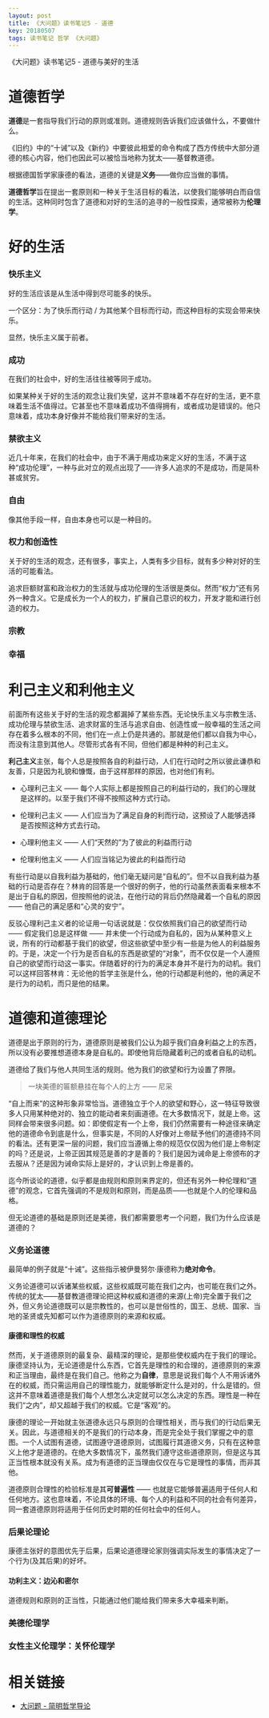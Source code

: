 ```yaml
---
layout: post
title: 《大问题》读书笔记5 - 道德
key: 20180507
tags: 读书笔记 哲学 《大问题》
---
```


《大问题》读书笔记5 - 道德与美好的生活

<!--more-->

# 道德哲学
**道德**是一套指导我们行动的原则或准则。道德规则告诉我们应该做什么，不要做什么。

《旧约》中的“十诫”以及《新约》中要彼此相爱的命令构成了西方传统中大部分道德的核心内容，他们也因此可以被恰当地称为犹太——基督教道德。

根据德国哲学家康德的看法，道德的关键是**义务**——做你应当做的事情。

**道德哲学**旨在提出一套原则和一种关于生活目标的看法，以使我们能够明白而自信的生活。这种同时包含了道德和对好的生活的追寻的一般性探索，通常被称为**伦理学**。

# 好的生活
### 快乐主义
好的生活应该是从生活中得到尽可能多的快乐。

一个区分：为了快乐而行动 / 为其他某个目标而行动，而这种目标的实现会带来快乐。

显然，快乐主义属于前者。

### 成功
在我们的社会中，好的生活往往被等同于成功。

如果某种关于好的生活的观念让我们失望，这并不意味着不存在好的生活，更不意味着生活不值得过。它甚至也不意味着成功不值得拥有，或者成功是错误的。他只意味着，成功本身好像并不能给我们带来好的生活。

### 禁欲主义
近几十年来，在我们的社会中，由于不满于用成功来定义好的生活，不满于这种“成功伦理”，一种与此对立的观点出现了——许多人追求的不是成功，而是简朴甚或贫穷。

### 自由
像其他手段一样，自由本身也可以是一种目的。

### 权力和创造性
关于好的生活的观念，还有很多，事实上，人类有多少目标，就有多少种对好的生活的可能看法。

追求巨额财富和政治权力的生活就与成功伦理的生活很是类似。然而“权力”还有另外一种含义。它是成长为一个人的权力，扩展自己意识的权力，开发才能和进行创造的权力。

### 宗教

### 幸福

# 利己主义和利他主义

前面所有这些关于好的生活的观念都漏掉了某些东西。无论快乐主义与宗教生活、成功伦理与禁欲生活、追求财富的生活与追求自由、创造性或一般幸福的生活之间存在着多么根本的不同，他们在一点上仍是共通的。那就是他们都以自我为中心，而没有注意到其他人。尽管形式各有不同，但他们都是种种的利己主义。

**利己主义**主张，每个人总是按照各自的利益行动，人们在行动时之所以彼此谦恭和友善，只是因为礼貌和慷慨，由于这样那样的原因，也对他们有利。
- 心理利己主义 —— 每个人实际上都是按照自己的利益行动的，我们的心理就是这样的。以至于我们不得不按照这种方式行动。
- 伦理利己主义 —— 人们应当为了满足自身的利而行动，这预设了人能够选择是否按照这种方式去行动。

- 心理利他主义 —— 人们“天然的”为了彼此的利益而行动
- 伦理利他主义 —— 人们应当铭记为彼此的利益而行动

有些行动是以自我利益为基础的，他们毫无疑问是“自私的”。但不以自我利益为基础的行动是否存在？林肯的回答是一个很好的例子，他的行动虽然表面看来根本不是出于自私的原因，但按照他的说法，在他行动的背后仍然隐藏着一个自私的原因 —— 他自己的满足感和“心灵的安宁”。

反驳心理利己主义者的论证用一句话说就是：仅仅依照我们自己的欲望而行动 —— 假定我们总是这样做 —— 并未使一个行动成为自私的，因为从某种意义上说，所有的行动都基于我们的欲望，但这些欲望中至少有一些是为他人的利益服务的。于是，决定一个行为是否自私的东西是欲望的“对象”，而不仅仅是一个人遵照自己的欲望而行动这一事实。伴随着好的行为的满足本身并不是行为的动机。我们可以这样回答林肯：无论他的哲学主张是什么，他的行动都是利他的，他的满足不是行为的动机，而只是他的结果。

# 道德和道德理论
道德是出于原则的行为，道德原则是被我们公认为超乎我们自身利益之上的东西，所以没有必要推想道德本身是自私的。即使他背后隐藏着利己的或者自私的动机。

道德给了我们与他人共同生活的规则。他为我们的欲望和行为设置了界限。

> 一块美德的匾额悬挂在每个人的上方 —— 尼采

“自上而来”的这种形象非常恰当。道德独立于个人的欲望和野心，这一特征导致很多人只用某种绝对的、独立的能动者来刻画道德。在大多数情况下，就是上帝。这同样会带来很多问题。如：即使假定有一个上帝，我们仍然需要有一种途径来确定他的道德命令到底是什么，但事实是，不同的人好像对上帝赋予他们的道德持不同的看法。还有更深一层的问题，我们应当遵循上帝的规范仅仅因为他们是上帝制定的吗？还是说，上帝正因其规范是善的才是善的？我们是因为诫命是上帝颁布的才去服从？还是因为诫命实际上是好的，才认识到上帝是善的。

迄今所谈论的道德，似乎都是由规则和原则来界定的，但还有另外一种伦理和“道德”的观念，它首先强调的不是规则和原则，而是品质——也就是个人的伦理和品格。

但无论道德的基础是原则还是美德，我们都需要思考一个问题，我们为什么应该是道德的？

### 义务论道德
最简单的例子就是“十诫”。这些指示被伊曼努尔·康德称为**绝对命令**。

义务论道德可以诉诸某些权威，这些权威既可能在我们之内，也可能在我们之外。传统的犹太——基督教道德理论把这种权威和道德的来源(上帝)完全置于我们之外，但义务论道德既可以是宗教性的，也可以是世俗性的，国王、总统、国家、当地的圣贤或先知都可以作为道德原则的来源和权威。

#### 康德和理性的权威
然而，关于道德原则的最复杂、最精深的理论，是那些使权威内在于我们的理论。康德坚持认为，无论道德是什么东西，它首先是理性的和合理的，道德原则的来源和正当理由，最终是在我们自己。他称之为**自律**，意思是说我们每个人不用诉诸外在的权威，而只需运用自己的理性能力，就能够断定什么是对的，什么是错的。但这并不意味着道德是我们每个人想怎么决定就可以怎么决定的东西。理性是一种在我们“之内”，却又超越于我们的权威。它是“客观”的。

康德的理论一开始就主张道德永远只与原则的合理性相关，而与我们的行动后果无关。因此，与道德相关的不是我们的行动本身，而是完全处于我们掌握之中的意图。一个人试图有道德，试图遵守道德原则，试图履行其道德义务，只有在这种意义上他才是道德的。在绝大多数情况下，虽然我们遵守这些道德原则，但是这与其正当性根本就没有关系。成为有道德的正当理由仅仅在与它是理性的事情，而非其他。

道德原则合理性的检验标准是其**可普遍性** —— 也就是它能够普遍适用于任何人和任何地方。这也意味着，不论具体的环境、每个人的利益和不同的社会有何差异，同一套道德原则将适用于任何历史时期的任何社会中的任何人。

### 后果论理论
康德主张好的意图优先于后果，后果论道德理论家则强调实际发生的事情决定了一个行为(及其后果)的好坏。
#### 功利主义：边沁和密尔
道德规则和原则的正当性，只能通过他们能给我们带来多大幸福来判断。
### 美德伦理学
### 女性主义伦理学：关怀伦理学

# 相关链接
- [大问题 - 简明哲学导论](https://book.douban.com/subject/25961458/)